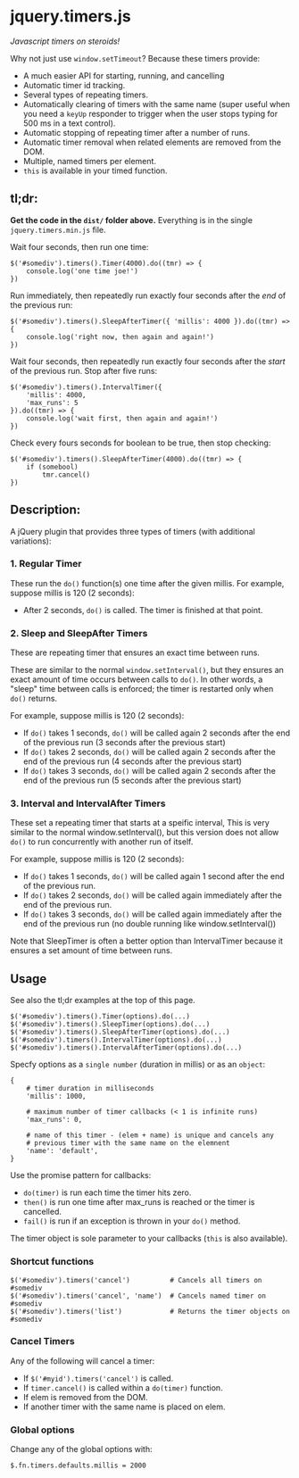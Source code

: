 # jquery.timers.js

*Javascript timers on steroids!*

Why not just use `window.setTimeout`?  Because these timers provide:

* A much easier API for starting, running, and cancelling
* Automatic timer id tracking.
* Several types of repeating timers. 
* Automatically clearing of timers with the same name (super useful when you need a `keyUp` responder to trigger when the user stops typing for 500 ms in a text control).
* Automatic stopping of repeating timer after a number of runs.
* Automatic timer removal when related elements are removed from the DOM.
* Multiple, named timers per element.
* `this` is available in your timed function.


## tl;dr:

**Get the code in the `dist/` folder above.**  Everything is in the single `jquery.timers.min.js` file.

Wait four seconds, then run one time:

```
$('#somediv').timers().Timer(4000).do((tmr) => {
    console.log('one time joe!')
})
```

Run immediately, then repeatedly run exactly four seconds after the *end* of the previous run:

```
$('#somediv').timers().SleepAfterTimer({ 'millis': 4000 }).do((tmr) => {
    console.log('right now, then again and again!')
})
```

Wait four seconds, then repeatedly run exactly four seconds after the *start* of the
previous run. Stop after five runs:

```
$('#somediv').timers().IntervalTimer({ 
    'millis': 4000, 
    'max_runs': 5 
}).do((tmr) => {
    console.log('wait first, then again and again!')
})
```

Check every fours seconds for boolean to be true, then stop checking:

```
$('#somediv').timers().SleepAfterTimer(4000).do((tmr) => {
    if (somebool)
        tmr.cancel()
})
```

## Description:

A jQuery plugin that provides three types of timers (with additional variations):

### 1. Regular Timer

These run the `do()` function(s) one time after the given millis. For example, suppose millis is 120 (2 seconds):

* After 2 seconds, ``do()`` is called.  The timer is finished at that point.

### 2. Sleep and SleepAfter Timers

These are repeating timer that ensures an exact time between runs.

These are similar to the normal `window.setInterval()`, but they ensures an exact amount of time occurs between calls to `do()`.  In other words, a "sleep" time between calls is enforced; the timer is restarted only when ``do()`` returns.

For example, suppose millis is 120 (2 seconds):

* If ``do()`` takes 1 seconds, `do()` will be called again 2 seconds after the end of the previous run (3 seconds after the previous start)
* If `do()` takes 2 seconds, `do()` will be called again 2 seconds after the end of the previous run (4 seconds after the previous start)
* If `do()` takes 3 seconds, `do()` will be called again 2 seconds after the end of the previous run (5 seconds after the previous start)

### 3. Interval and IntervalAfter Timers

These set  a repeating timer that starts at a speific interval,
This is very similar to the normal window.setInterval(), but this version
does not allow `do()` to run concurrently with another run of itself.

For example, suppose millis is 120 (2 seconds):

* If `do()` takes 1 seconds, `do()` will be called again 1 second after the end of the previous run.
* If `do()` takes 2 seconds, `do()` will be called again immediately after the end of the previous run.
* If `do()` takes 3 seconds, `do()` will be called again immediately after the end of the previous run (no double running like window.setInterval())

Note that SleepTimer is often a better option than IntervalTimer because it ensures a set amount of time between runs.

## Usage

See also the tl;dr examples at the top of this page.

```
$('#somediv').timers().Timer(options).do(...)
$('#somediv').timers().SleepTimer(options).do(...)
$('#somediv').timers().SleepAfterTimer(options).do(...)
$('#somediv').timers().IntervalTimer(options).do(...)
$('#somediv').timers().IntervalAfterTimer(options).do(...)
```

Specfy options as a `single number` (duration in millis) or as an `object`:

```
{
    # timer duration in milliseconds
    'millis': 1000,

    # maximum number of timer callbacks (< 1 is infinite runs)
    'max_runs': 0,

    # name of this timer - (elem + name) is unique and cancels any
    # previous timer with the same name on the elemnent
    'name': 'default',
}
```

Use the promise pattern for callbacks:

* `do(timer)` is run each time the timer hits zero.
* `then()` is run one time after max_runs is reached or the timer is cancelled.
* `fail()` is run if an exception is thrown in your `do()` method.

The timer object is sole parameter to your callbacks (`this` is also available).

### Shortcut functions

```
$('#somediv').timers('cancel')          # Cancels all timers on #somediv
$('#somediv').timers('cancel', 'name')  # Cancels named timer on #somediv
$('#somediv').timers('list')            # Returns the timer objects on #somediv
```

### Cancel Timers

Any of the following will cancel a timer:

* If `$('#myid').timers('cancel')` is called.
* If `timer.cancel()` is called within a `do(timer)` function.
* If elem is removed from the DOM.
* If another timer with the same name is placed on elem.

### Global options

Change any of the global options with:

```
$.fn.timers.defaults.millis = 2000
```